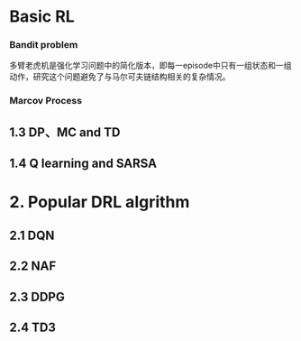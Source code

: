 # Basic RL

### Bandit problem                                                                                                                                                                                                                                                                                                                                                                                                                                   

多臂老虎机是强化学习问题中的简化版本，即每一episode中只有一组状态和一组动作，研究这个问题避免了与马尔可夫链结构相关的复杂情况。

### Marcov Process 



## 1.3 DP、MC and TD

## 1.4 Q learning and SARSA


# 2. Popular DRL algrithm

## 2.1 DQN

## 2.2 NAF

## 2.3 DDPG

## 2.4 TD3
